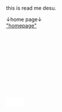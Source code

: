 <head>
  <meta http-equiv="refresh" content="1;url=https://koppepan-orange.github.io/test_site/homepage.html">
</head>
  <style>
  .button{
    border: 2px solid #FFFFFF;
    padding: 2px 3px;
    background: #FFFFFF;
    cursor: pointer;
  }
</style>
this is read me desu.
  
↓home page↓
<br><a href="https://koppepan-orange.github.io/test_site/homepage.html">"homepage"</a>
<br><br><br><br><br><br><br><br><br><br><br><br>
<span id='BUTTONDESU'><button color="#FFFFFF" class='button' onclick='invisibilty()'>　　　</button></span>
<script>
  function invisibilty(){
    document.getElementById('BUTTONDESU').innerHTML = '<a color="#000000" href="https://koppepan-orange-game.github.io/game_daisuki/clicker_of_mugen.html">nice!</a>';};
</script>
